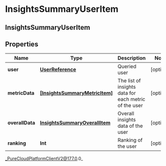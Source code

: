 # InsightsSummaryUserItem

## InsightsSummaryUserItem

## Properties

|Name | Type | Description | Notes|
|------------ | ------------- | ------------- | -------------|
| **user** | [**UserReference**](UserReference) | Queried user | [optional] |
| **metricData** | [**[InsightsSummaryMetricItem]**]([InsightsSummaryMetricItem]) | The list of insights data for each metric of the user | [optional] |
| **overallData** | [**InsightsSummaryOverallItem**](InsightsSummaryOverallItem) | Overall insights data of the user | [optional] |
| **ranking** | **Int** | Ranking of the user | [optional] |



_PureCloudPlatformClientV2@177.0.0_
